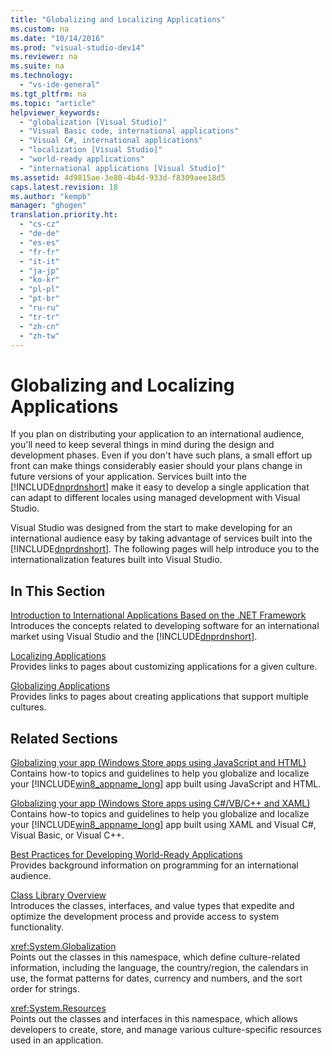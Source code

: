 ```yaml
---
title: "Globalizing and Localizing Applications"
ms.custom: na
ms.date: "10/14/2016"
ms.prod: "visual-studio-dev14"
ms.reviewer: na
ms.suite: na
ms.technology: 
  - "vs-ide-general"
ms.tgt_pltfrm: na
ms.topic: "article"
helpviewer_keywords: 
  - "globalization [Visual Studio]"
  - "Visual Basic code, international applications"
  - "Visual C#, international applications"
  - "localization [Visual Studio]"
  - "world-ready applications"
  - "international applications [Visual Studio]"
ms.assetid: 4d9815ae-3e80-4b4d-933d-f8309aee18d5
caps.latest.revision: 18
ms.author: "kempb"
manager: "ghogen"
translation.priority.ht: 
  - "cs-cz"
  - "de-de"
  - "es-es"
  - "fr-fr"
  - "it-it"
  - "ja-jp"
  - "ko-kr"
  - "pl-pl"
  - "pt-br"
  - "ru-ru"
  - "tr-tr"
  - "zh-cn"
  - "zh-tw"
---
```

# Globalizing and Localizing Applications
If you plan on distributing your application to an international audience, you'll need to keep several things in mind during the design and development phases. Even if you don't have such plans, a small effort up front can make things considerably easier should your plans change in future versions of your application. Services built into the [!INCLUDE[dnprdnshort](../codequality/includes/dnprdnshort_md.md)] make it easy to develop a single application that can adapt to different locales using managed development with Visual Studio.  
  
 Visual Studio was designed from the start to make developing for an international audience easy by taking advantage of services built into the [!INCLUDE[dnprdnshort](../codequality/includes/dnprdnshort_md.md)]. The following pages will help introduce you to the internationalization features built into Visual Studio.  
  
## In This Section  
 [Introduction to International Applications Based on the .NET Framework](../ide/introduction-to-international-applications-based-on-the-.net-framework.md)  
 Introduces the concepts related to developing software for an international market using Visual Studio and the [!INCLUDE[dnprdnshort](../codequality/includes/dnprdnshort_md.md)].  
  
 [Localizing Applications](../ide/localizing-applications.md)  
 Provides links to pages about customizing applications for a given culture.  
  
 [Globalizing Applications](../ide/globalizing-applications.md)  
 Provides links to pages about creating applications that support multiple cultures.  
  
## Related Sections  
 [Globalizing your app (Windows Store apps using JavaScript and HTML)](http://go.microsoft.com/fwlink/?LinkId=258266)  
 Contains how-to topics and guidelines to help you globalize and localize your [!INCLUDE[win8_appname_long](../codequality/includes/win8_appname_long_md.md)] app built using JavaScript and HTML.  
  
 [Globalizing your app (Windows Store apps using C#/VB/C++ and XAML)](http://go.microsoft.com/fwlink/?LinkId=258267)  
 Contains how-to topics and guidelines to help you globalize and localize your [!INCLUDE[win8_appname_long](../codequality/includes/win8_appname_long_md.md)] app built using XAML and Visual C#, Visual Basic, or Visual C++.  
  
 [Best Practices for Developing World-Ready Applications](../Topic/Best%20Practices%20for%20Developing%20World-Ready%20Applications.md)  
 Provides background information on programming for an international audience.  
  
 [Class Library Overview](../Topic/.NET%20Framework%20Class%20Library%20Overview.md)  
 Introduces the classes, interfaces, and value types that expedite and optimize the development process and provide access to system functionality.  
  
 <xref:System.Globalization>  
 Points out the classes in this namespace, which define culture-related information, including the language, the country/region, the calendars in use, the format patterns for dates, currency and numbers, and the sort order for strings.  
  
 <xref:System.Resources>  
 Points out the classes and interfaces in this namespace, which allows developers to create, store, and manage various culture-specific resources used in an application.